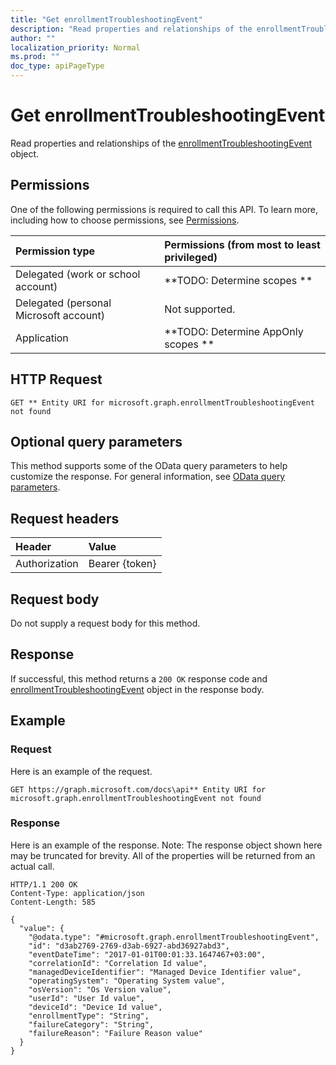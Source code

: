 ```yaml
---
title: "Get enrollmentTroubleshootingEvent"
description: "Read properties and relationships of the enrollmentTroubleshootingEvent object."
author: ""
localization_priority: Normal
ms.prod: ""
doc_type: apiPageType
---
```


# Get enrollmentTroubleshootingEvent

Read properties and relationships of the [enrollmentTroubleshootingEvent](../resources/enrollmenttroubleshootingevent.md) object.

## Permissions
One of the following permissions is required to call this API. To learn more, including how to choose permissions, see [Permissions](/concepts/permissions-reference.md).

|Permission type|Permissions (from most to least privileged)|
|:---|:---|
|Delegated (work or school account)|**TODO: Determine scopes **|
|Delegated (personal Microsoft account)|Not supported.|
|Application|**TODO: Determine AppOnly scopes **|

## HTTP Request
<!-- {
  "blockType": "ignored"
}
-->
``` http
GET ** Entity URI for microsoft.graph.enrollmentTroubleshootingEvent not found
```

## Optional query parameters
This method supports some of the OData query parameters to help customize the response. For general information, see [OData query parameters](/graph/query-parameters).

## Request headers
|Header|Value|
|:---|:---|
|Authorization|Bearer {token}|

## Request body
Do not supply a request body for this method.

## Response
If successful, this method returns a `200 OK` response code and [enrollmentTroubleshootingEvent](../resources/enrollmenttroubleshootingevent.md) object in the response body.

## Example

### Request
Here is an example of the request.
<!-- {
  "blockType": "request",
  "name": "get_enrollmenttroubleshootingevent"
}
-->
``` http
GET https://graph.microsoft.com/docs\api** Entity URI for microsoft.graph.enrollmentTroubleshootingEvent not found
```

### Response
Here is an example of the response. Note: The response object shown here may be truncated for brevity. All of the properties will be returned from an actual call.
<!-- {
  "blockType": "response",
  "truncated": true,
  "@odata.type": "microsoft.graph.enrollmentTroubleshootingEvent"
}
-->
``` http
HTTP/1.1 200 OK
Content-Type: application/json
Content-Length: 585

{
  "value": {
    "@odata.type": "#microsoft.graph.enrollmentTroubleshootingEvent",
    "id": "d3ab2769-2769-d3ab-6927-abd36927abd3",
    "eventDateTime": "2017-01-01T00:01:33.1647467+03:00",
    "correlationId": "Correlation Id value",
    "managedDeviceIdentifier": "Managed Device Identifier value",
    "operatingSystem": "Operating System value",
    "osVersion": "Os Version value",
    "userId": "User Id value",
    "deviceId": "Device Id value",
    "enrollmentType": "String",
    "failureCategory": "String",
    "failureReason": "Failure Reason value"
  }
}
```

